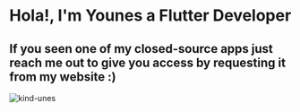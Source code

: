 # Hola!, I'm Younes a Flutter Developer
## If you seen one of my closed-source apps just reach me out to give you access by requesting it from my website :)
<p align="left"> <img src="https://komarev.com/ghpvc/?username=kind-unes&label=Profile%20views&color=0e75b6&style=flat" alt="kind-unes" /> </p>
